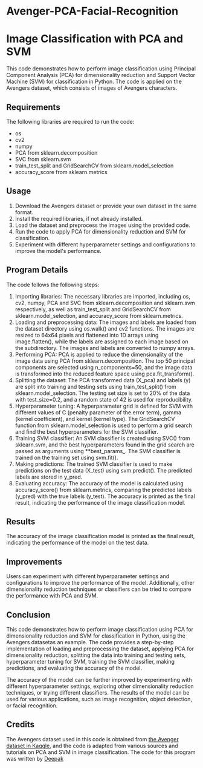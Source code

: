 # Avenger-PCA-Facial-Recognition
 
Image Classification with PCA and SVM
=====================================


This code demonstrates how to perform image classification using Principal Component Analysis (PCA) for dimensionality reduction and Support Vector Machine (SVM) for classification in Python. The code is applied on the Avengers dataset, which consists of images of Avengers characters.

Requirements
------------

The following libraries are required to run the code:

-   os
-   cv2
-   numpy
-   PCA from sklearn.decomposition
-   SVC from sklearn.svm
-   train_test_split and GridSearchCV from sklearn.model_selection
-   accuracy_score from sklearn.metrics

Usage
-----

1.  Download the Avengers dataset or provide your own dataset in the same format.
2.  Install the required libraries, if not already installed.
3.  Load the dataset and preprocess the images using the provided code.
4.  Run the code to apply PCA for dimensionality reduction and SVM for classification.
5.  Experiment with different hyperparameter settings and configurations to improve the model's performance.

Program Details
---------------

The code follows the following steps:

1.  Importing libraries: The necessary libraries are imported, including os, cv2, numpy, PCA and SVC from sklearn.decomposition and sklearn.svm respectively, as well as train_test_split and GridSearchCV from sklearn.model_selection, and accuracy_score from sklearn.metrics.
2.  Loading and preprocessing data: The images and labels are loaded from the dataset directory using os.walk() and cv2 functions. The images are resized to 64x64 pixels and flattened into 1D arrays using image.flatten(), while the labels are assigned to each image based on the subdirectory. The images and labels are converted to numpy arrays.
3.  Performing PCA: PCA is applied to reduce the dimensionality of the image data using PCA from sklearn.decomposition. The top 50 principal components are selected using n_components=50, and the image data is transformed into the reduced feature space using pca.fit_transform().
4.  Splitting the dataset: The PCA transformed data (X_pca) and labels (y) are split into training and testing sets using train_test_split() from sklearn.model_selection. The testing set size is set to 20% of the data with test_size=0.2, and a random state of 42 is used for reproducibility.
5.  Hyperparameter tuning: A hyperparameter grid is defined for SVM with different values of C (penalty parameter of the error term), gamma (kernel coefficient), and kernel (kernel type). The GridSearchCV function from sklearn.model_selection is used to perform a grid search and find the best hyperparameters for the SVM classifier.
6.  Training SVM classifier: An SVM classifier is created using SVC() from sklearn.svm, and the best hyperparameters found in the grid search are passed as arguments using **best_params_. The SVM classifier is trained on the training set using svm.fit().
7.  Making predictions: The trained SVM classifier is used to make predictions on the test data (X_test) using svm.predict(). The predicted labels are stored in y_pred.
8.  Evaluating accuracy: The accuracy of the model is calculated using accuracy_score() from sklearn.metrics, comparing the predicted labels (y_pred) with the true labels (y_test). The accuracy is printed as the final result, indicating the performance of the image classification model.

Results
-------

The accuracy of the image classification model is printed as the final result, indicating the performance of the model on the test data.

Improvements
------------

Users can experiment with different hyperparameter settings and configurations to improve the performance of the model. Additionally, other dimensionality reduction techniques or classifiers can be tried to compare the performance with PCA and SVM.

Conclusion
----------

This code demonstrates how to perform image classification using PCA for dimensionality reduction and SVM for classification in Python, using the Avengers datasetas an example. The code provides a step-by-step implementation of loading and preprocessing the dataset, applying PCA for dimensionality reduction, splitting the data into training and testing sets, hyperparameter tuning for SVM, training the SVM classifier, making predictions, and evaluating the accuracy of the model.

The accuracy of the model can be further improved by experimenting with different hyperparameter settings, exploring other dimensionality reduction techniques, or trying different classifiers. The results of the model can be used for various applications, such as image recognition, object detection, or facial recognition.

Credits
-------

The Avengers dataset used in this code is obtained from [the Avenger dataset in Kaggle](https://www.kaggle.com/datasets/rawatjitesh/avengers-face-recognition), and the code is adapted from various sources and tutorials on PCA and SVM in image classification. The code for this program was written by [Deepak](https://github.com/Deepak-0801)
